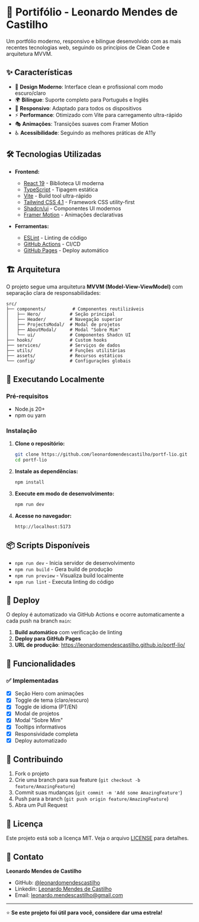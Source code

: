 # 🚀 Portifólio - Leonardo Mendes de Castilho

Um portfólio moderno, responsivo e bilingue desenvolvido com as mais recentes tecnologias web, seguindo os princípios de Clean Code e arquitetura MVVM.

## ✨ Características

- 🎨 **Design Moderno**: Interface clean e profissional com modo escuro/claro
- 🌍 **Bilíngue**: Suporte completo para Português e Inglês
- 📱 **Responsivo**: Adaptado para todos os dispositivos
- ⚡ **Performance**: Otimizado com Vite para carregamento ultra-rápido
- 🎭 **Animações**: Transições suaves com Framer Motion
- ♿ **Acessibilidade**: Seguindo as melhores práticas de A11y

## 🛠️ Tecnologias Utilizadas

- **Frontend:**

  - [React 19](https://react.dev/) - Biblioteca UI moderna
  - [TypeScript](https://www.typescriptlang.org/) - Tipagem estática
  - [Vite](https://vitejs.dev/) - Build tool ultra-rápido
  - [Tailwind CSS 4.1](https://tailwindcss.com/) - Framework CSS utility-first
  - [Shadcn/ui](https://ui.shadcn.com/) - Componentes UI modernos
  - [Framer Motion](https://framer.com/motion/) - Animações declarativas

- **Ferramentas:**
  - [ESLint](https://eslint.org/) - Linting de código
  - [GitHub Actions](https://github.com/features/actions) - CI/CD
  - [GitHub Pages](https://pages.github.com/) - Deploy automático

## 🏗️ Arquitetura

O projeto segue uma arquitetura **MVVM (Model-View-ViewModel)** com separação clara de responsabilidades:

```
src/
├── components/          # Componentes reutilizáveis
│   ├── Hero/           # Seção principal
│   ├── Header/         # Navegação superior
│   ├── ProjectsModal/  # Modal de projetos
│   ├── AboutModal/     # Modal "Sobre Mim"
│   └── ui/             # Componentes Shadcn UI
├── hooks/              # Custom hooks
├── services/           # Serviços de dados
├── utils/              # Funções utilitárias
├── assets/             # Recursos estáticos
└── config/             # Configurações globais
```

## 🚀 Executando Localmente

### Pré-requisitos

- Node.js 20+
- npm ou yarn

### Instalação

1. **Clone o repositório:**

   ```bash
   git clone https://github.com/leonardomendescastilho/portf-lio.git
   cd portf-lio
   ```

2. **Instale as dependências:**

   ```bash
   npm install
   ```

3. **Execute em modo de desenvolvimento:**

   ```bash
   npm run dev
   ```

4. **Acesse no navegador:**
   ```
   http://localhost:5173
   ```

## 📦 Scripts Disponíveis

- `npm run dev` - Inicia servidor de desenvolvimento
- `npm run build` - Gera build de produção
- `npm run preview` - Visualiza build localmente
- `npm run lint` - Executa linting do código

## 🚀 Deploy

O deploy é automatizado via GitHub Actions e ocorre automaticamente a cada push na branch `main`:

1. **Build automático** com verificação de linting
2. **Deploy para GitHub Pages**
3. **URL de produção**: https://leonardomendescastilho.github.io/portf-lio/

## 🎯 Funcionalidades

### ✅ Implementadas

- [x] Seção Hero com animações
- [x] Toggle de tema (claro/escuro)
- [x] Toggle de idioma (PT/EN)
- [x] Modal de projetos
- [x] Modal "Sobre Mim"
- [x] Tooltips informativos
- [x] Responsividade completa
- [x] Deploy automatizado

## 🤝 Contribuindo

1. Fork o projeto
2. Crie uma branch para sua feature (`git checkout -b feature/AmazingFeature`)
3. Commit suas mudanças (`git commit -m 'Add some AmazingFeature'`)
4. Push para a branch (`git push origin feature/AmazingFeature`)
5. Abra um Pull Request

## 📝 Licença

Este projeto está sob a licença MIT. Veja o arquivo [LICENSE](LICENSE) para detalhes.

## 📧 Contato

**Leonardo Mendes de Castilho**

- GitHub: [@leonardomendescastilho](https://github.com/leonardomendescastilho)
- Linkedin: [Leonardo Mendes de Castilho](https://linkedin.com/in/leonardomendescastilho)
- Email: leonardo.mendescastilho@gmail.com

---

⭐ **Se este projeto foi útil para você, considere dar uma estrela!**
